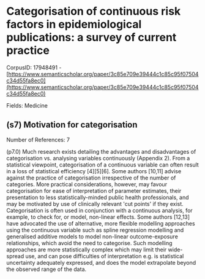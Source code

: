 # Categorisation of continuous risk factors in epidemiological publications: a survey of current practice

CorpusID: 17948491 - [https://www.semanticscholar.org/paper/3c85e709e39444c1c85c95f07504c34d55fa8ec0](https://www.semanticscholar.org/paper/3c85e709e39444c1c85c95f07504c34d55fa8ec0)

Fields: Medicine

## (s7) Motivation for categorisation
Number of References: 7

(p7.0) Much research exists detailing the advantages and disadvantages of categorisation vs. analysing variables continuously (Appendix 2). From a statistical viewpoint, categorisation of a continuous variable can often result in a loss of statistical efficiency [4][5][6]. Some authors [10,11] advise against the practice of categorisation irrespective of the number of categories. More practical considerations, however, may favour categorisation for ease of interpretation of parameter estimates, their presentation to less statistically-minded public health professionals, and may be motivated by use of clinically relevant 'cut points' if they exist. Categorisation is often used in conjunction with a continuous analysis, for example, to check for, or model, non-linear effects. Some authors [12,13] have advocated the use of alternative, more flexible modelling approaches using the continuous variable such as spline regression modelling and generalised additive models to model non-linear outcome-exposure relationships, which avoid the need to categorise. Such modelling approaches are more statistically complex which may limit their wide-spread use, and can pose difficulties of interpretation e.g. is statistical uncertainty adequately expressed, and does the model extrapolate beyond the observed range of the data.
